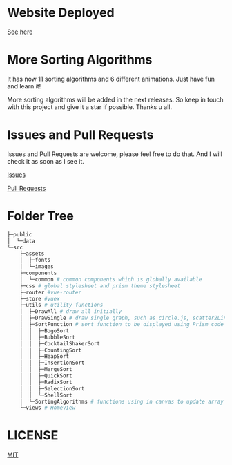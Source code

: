 # Website Deployed

[See here](https://javascript-sort.netlify.app)

# More Sorting Algorithms

It has now 11 sorting algorithms and 6 different animations. Just have fun and learn it!

More sorting algorithms will be added in the next releases. So keep in touch with this project and give it a star if possible. Thanks u all.

# Issues and Pull Requests

Issues and Pull Requests are welcome, please feel free to do that. And I will check it as soon as I see it.

[Issues](https://github.com/321paranoiawhy/Sorting-Algorithms-Visualization/issues)

[Pull Requests](https://github.com/321paranoiawhy/Sorting-Algorithms-Visualization/pulls)

# Folder Tree

```bash
├─public
│  └─data
└─src
    ├─assets
    │  ├─fonts
    │  └─images
    ├─components
    │  └─common # common components which is globally available
    ├─css # global stylesheet and prism theme stylesheet
    ├─router #vue-router
    ├─store #vuex
    ├─utils # utility functions
    │  ├─DrawAll # draw all initially
    │  ├─DrawSingle # draw single graph, such as circle.js, scatter2Line.js
    │  ├─SortFunction # sort function to be displayed using Prism code block
    │  │  ├─BogoSort
    │  │  ├─BubbleSort
    │  │  ├─CocktailShakerSort
    │  │  ├─CountingSort
    │  │  ├─HeapSort
    │  │  ├─InsertionSort
    │  │  ├─MergeSort
    │  │  ├─QuickSort
    │  │  ├─RadixSort
    │  │  ├─SelectionSort
    │  │  └─ShellSort
    │  └─SortingAlgorithms # functions using in canvas to update array
    └─views # HomeView
```

# LICENSE

[MIT](LICENSE)